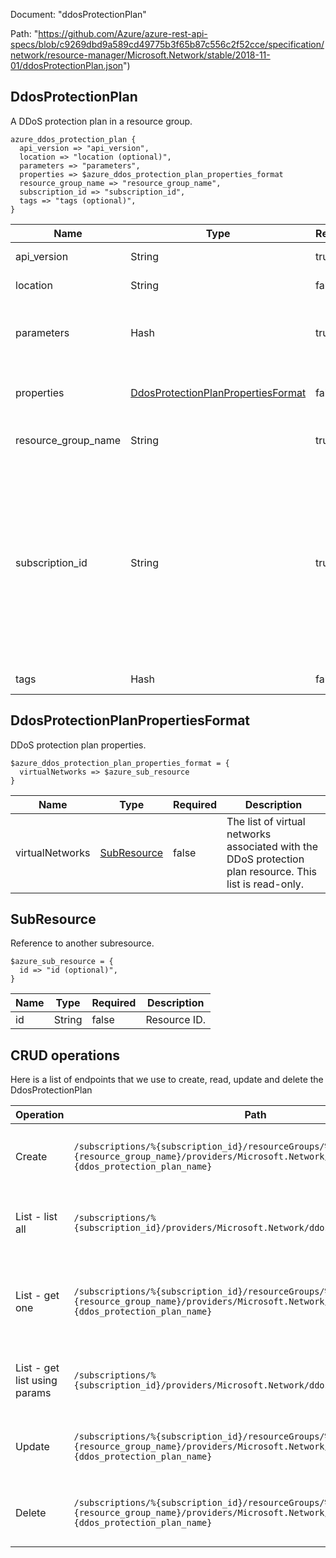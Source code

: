Document: "ddosProtectionPlan"


Path: "https://github.com/Azure/azure-rest-api-specs/blob/c9269dbd9a589cd49775b3f65b87c556c2f52cce/specification/network/resource-manager/Microsoft.Network/stable/2018-11-01/ddosProtectionPlan.json")

## DdosProtectionPlan

A DDoS protection plan in a resource group.

```puppet
azure_ddos_protection_plan {
  api_version => "api_version",
  location => "location (optional)",
  parameters => "parameters",
  properties => $azure_ddos_protection_plan_properties_format
  resource_group_name => "resource_group_name",
  subscription_id => "subscription_id",
  tags => "tags (optional)",
}
```

| Name        | Type           | Required       | Description       |
| ------------- | ------------- | ------------- | ------------- |
|api_version | String | true | Client API version. |
|location | String | false | Resource location. |
|parameters | Hash | true | Parameters supplied to the create or update operation. |
|properties | [DdosProtectionPlanPropertiesFormat](#ddosprotectionplanpropertiesformat) | false | Properties of the DDoS protection plan. |
|resource_group_name | String | true | The name of the resource group. |
|subscription_id | String | true | The subscription credentials which uniquely identify the Microsoft Azure subscription. The subscription ID forms part of the URI for every service call. |
|tags | Hash | false | Resource tags. |
        
## DdosProtectionPlanPropertiesFormat

DDoS protection plan properties.

```puppet
$azure_ddos_protection_plan_properties_format = {
  virtualNetworks => $azure_sub_resource
}
```

| Name        | Type           | Required       | Description       |
| ------------- | ------------- | ------------- | ------------- |
|virtualNetworks | [SubResource](#subresource) | false | The list of virtual networks associated with the DDoS protection plan resource. This list is read-only. |
        
## SubResource

Reference to another subresource.

```puppet
$azure_sub_resource = {
  id => "id (optional)",
}
```

| Name        | Type           | Required       | Description       |
| ------------- | ------------- | ------------- | ------------- |
|id | String | false | Resource ID. |



## CRUD operations

Here is a list of endpoints that we use to create, read, update and delete the DdosProtectionPlan

| Operation | Path | Verb | Description | OperationID |
| ------------- | ------------- | ------------- | ------------- | ------------- |
|Create|`/subscriptions/%{subscription_id}/resourceGroups/%{resource_group_name}/providers/Microsoft.Network/ddosProtectionPlans/%{ddos_protection_plan_name}`|Put|Creates or updates a DDoS protection plan.|DdosProtectionPlans_CreateOrUpdate|
|List - list all|`/subscriptions/%{subscription_id}/providers/Microsoft.Network/ddosProtectionPlans`|Get|Gets all DDoS protection plans in a subscription.|DdosProtectionPlans_List|
|List - get one|`/subscriptions/%{subscription_id}/resourceGroups/%{resource_group_name}/providers/Microsoft.Network/ddosProtectionPlans/%{ddos_protection_plan_name}`|Get|Gets information about the specified DDoS protection plan.|DdosProtectionPlans_Get|
|List - get list using params|`/subscriptions/%{subscription_id}/providers/Microsoft.Network/ddosProtectionPlans`|Get|Gets all DDoS protection plans in a subscription.|DdosProtectionPlans_List|
|Update|`/subscriptions/%{subscription_id}/resourceGroups/%{resource_group_name}/providers/Microsoft.Network/ddosProtectionPlans/%{ddos_protection_plan_name}`|Put|Creates or updates a DDoS protection plan.|DdosProtectionPlans_CreateOrUpdate|
|Delete|`/subscriptions/%{subscription_id}/resourceGroups/%{resource_group_name}/providers/Microsoft.Network/ddosProtectionPlans/%{ddos_protection_plan_name}`|Delete|Deletes the specified DDoS protection plan.|DdosProtectionPlans_Delete|
